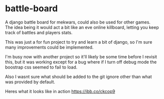# battle-board
A django battle board for mekwars, could also be used for other games. The idea being it would act a bit like an eve online killboard, letting you keep track of battles and players stats.

This was just a for fun project to try and learn a bit of django, so I'm sure many improvements could be implemented. 

I'm busy now with another project so it'll likely be some time before I revisit this, but it was working except for a bug where if I turn off debug mode the boostrap css seemed to fail to load.

Also I wasnt sure what should be added to the git ignore other than what was provided by default.

Heres what it looks like in action
https://ibb.co/ckcop9


